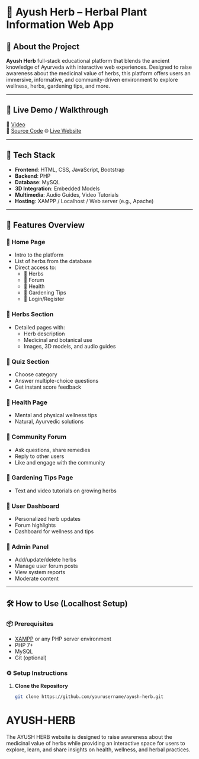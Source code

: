 
# 🌿 Ayush Herb – Herbal Plant Information Web App

## 📌 About the Project

**Ayush Herb** full-stack educational platform that blends the ancient knowledge of Ayurveda with interactive web experiences. Designed to raise awareness about the medicinal value of herbs, this platform offers users an immersive, informative, and community-driven environment to explore wellness, herbs, gardening tips, and more.

---

## 🔗 Live Demo / Walkthrough
🎥 [Video](https://www.linkedin.com/posts/arun004_ayushherb-webdevelopment-ayurveda-activity-7319452740655427584-soao?utm_source=share&utm_medium=member_desktop&rcm=ACoAAEb2ZkUBXtvlRoZF9iE8-nE7iHSp395N8Ko)  
📂 [Source Code](https://github.com/Arun0041/AYUSH-HERB)
🌐 [Live Website](http://ayushherb.infinityfreeapp.com)


---

## 🚀 Tech Stack

- **Frontend**: HTML, CSS, JavaScript, Bootstrap  
- **Backend**: PHP  
- **Database**: MySQL  
- **3D Integration**: Embedded Models  
- **Multimedia**: Audio Guides, Video Tutorials  
- **Hosting**: XAMPP / Localhost / Web server (e.g., Apache)

---

## 🌟 Features Overview

### 🔹 Home Page
- Intro to the platform
- List of herbs from the database
- Direct access to:
  - 🌿 Herbs
  - 💬 Forum
  - 🧘 Health
  - 🌱 Gardening Tips
  - 🔐 Login/Register

### 🔹 Herbs Section
- Detailed pages with:
  - Herb description
  - Medicinal and botanical use
  - Images, 3D models, and audio guides

### 🔹 Quiz Section
- Choose category
- Answer multiple-choice questions
- Get instant score feedback

### 🔹 Health Page
- Mental and physical wellness tips
- Natural, Ayurvedic solutions

### 🔹 Community Forum
- Ask questions, share remedies
- Reply to other users
- Like and engage with the community

### 🔹 Gardening Tips Page
- Text and video tutorials on growing herbs

### 🔹 User Dashboard
- Personalized herb updates
- Forum highlights
- Dashboard for wellness and tips

### 🔹 Admin Panel
- Add/update/delete herbs
- Manage user forum posts
- View system reports
- Moderate content

---

## 🛠️ How to Use (Localhost Setup)

### 📦 Prerequisites
- [XAMPP](https://www.apachefriends.org/index.html) or any PHP server environment
- PHP 7+
- MySQL
- Git (optional)

### ⚙️ Setup Instructions

1. **Clone the Repository**
   ```bash
   git clone https://github.com/yourusername/ayush-herb.git

# AYUSH-HERB
The AYUSH HERB website is designed to raise awareness about the medicinal value of herbs while providing an interactive space for users to explore, learn, and share insights on health, wellness, and herbal practices.
